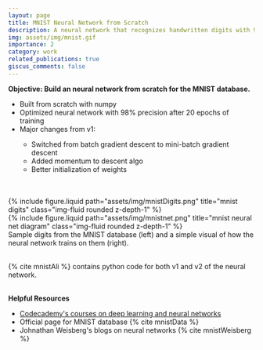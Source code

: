 ```yaml
---
layout: page
title: MNIST Neural Network from Scratch
description: A neural network that recognizes handwritten digits with 98% precision
img: assets/img/mnist.gif
importance: 2
category: work
related_publications: true
giscus_comments: false
---
```



<b>Objective: Build an neural network from scratch for the MNIST database.</b>
<ul>
  <li>Built from scratch with numpy</li>
  <li>Optimized neural network with 98% precision after 20 epochs of training</li>
  <li>Major changes from v1: </li>
  <ul>
    <li>Switched from batch gradient descent to mini-batch gradient descent</li>
    <li>Added momentum to descent algo</li>
    <li>Better initialization of weights</li>
  </ul>
  <br>
  <br>
</ul> 

<div class="row justify-content-sm-center">
    <div class="col-5 mt-3 mt-md-0">
        {% include figure.liquid path="assets/img/mnistDigits.png" title="mnist digits" class="img-fluid rounded z-depth-1" %}
    </div>
    <div class="col-7 mt-3 mt-md-0">
        {% include figure.liquid path="assets/img/mnistnet.png" title="mnist neural net diagram" class="img-fluid rounded z-depth-1" %}
    </div>
</div>
<div class="caption">
    Sample digits from the MNIST database (left) and a simple visual of how the neural network trains on them (right).
  <br>
  <br>
</div>


{% cite mnistAli %} contains python code for both v1 and v2 of the neural network. 
  <br>
  <br>

<b>Helpful Resources</b>
<ul>
  <li><a href="https://www.codecademy.com/courses/intro-to-deep-learning-with-tensor-flow/">Codecademy's courses on deep learning and neural networks</a></li>
  <li>Official page for MNIST database {% cite mnistData %}</li>
  <li>Johnathan Weisberg's blogs on neural networks {% cite mnistWeisberg %}</li>
</ul> 
  <br>
  <br>
  <br>
  <br>
